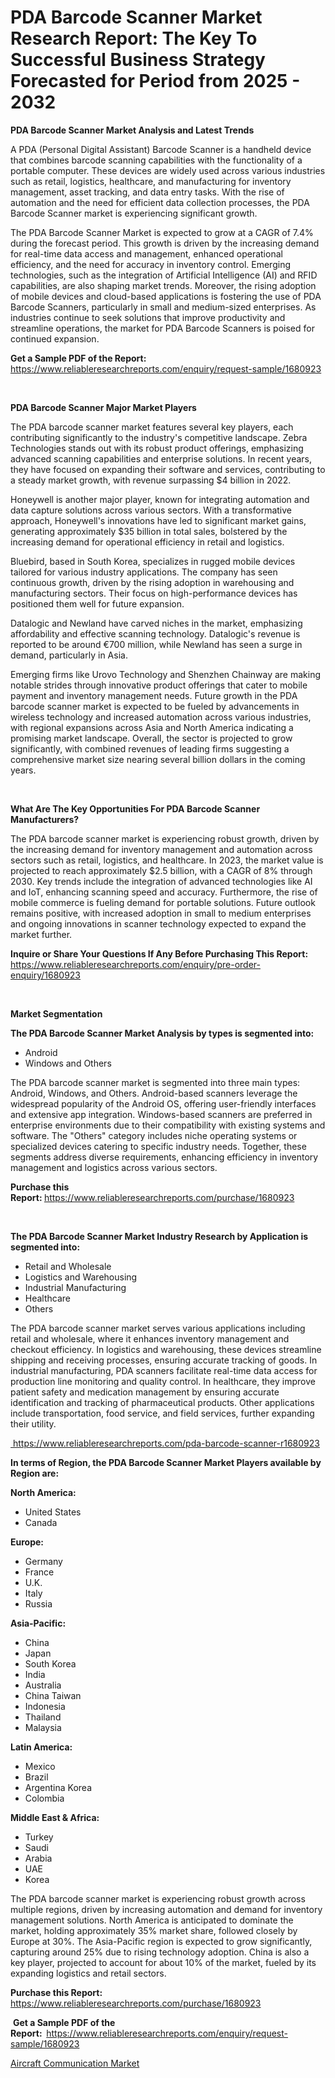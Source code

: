 <p><h1>PDA Barcode Scanner Market Research Report: The Key To Successful Business Strategy Forecasted for Period from 2025 - 2032</h1></p><p><strong>PDA Barcode Scanner Market Analysis and Latest Trends</strong></p>
<p><p>A PDA (Personal Digital Assistant) Barcode Scanner is a handheld device that combines barcode scanning capabilities with the functionality of a portable computer. These devices are widely used across various industries such as retail, logistics, healthcare, and manufacturing for inventory management, asset tracking, and data entry tasks. With the rise of automation and the need for efficient data collection processes, the PDA Barcode Scanner market is experiencing significant growth.</p><p>The PDA Barcode Scanner Market is expected to grow at a CAGR of 7.4% during the forecast period. This growth is driven by the increasing demand for real-time data access and management, enhanced operational efficiency, and the need for accuracy in inventory control. Emerging technologies, such as the integration of Artificial Intelligence (AI) and RFID capabilities, are also shaping market trends. Moreover, the rising adoption of mobile devices and cloud-based applications is fostering the use of PDA Barcode Scanners, particularly in small and medium-sized enterprises. As industries continue to seek solutions that improve productivity and streamline operations, the market for PDA Barcode Scanners is poised for continued expansion.</p></p>
<p><strong>Get a Sample PDF of the Report:&nbsp;</strong> <a href="https://www.reliableresearchreports.com/enquiry/request-sample/1680923?utm_campaign=3360&utm_medium=2&utm_source=Github&utm_content=ia&utm_term=08042025&utm_id=pda-barcode-scanner">https://www.reliableresearchreports.com/enquiry/request-sample/1680923</a></p>
<p>&nbsp;</p>
<p><strong>PDA Barcode Scanner Major Market Players</strong></p>
<p><p>The PDA barcode scanner market features several key players, each contributing significantly to the industry's competitive landscape. Zebra Technologies stands out with its robust product offerings, emphasizing advanced scanning capabilities and enterprise solutions. In recent years, they have focused on expanding their software and services, contributing to a steady market growth, with revenue surpassing $4 billion in 2022.</p><p>Honeywell is another major player, known for integrating automation and data capture solutions across various sectors. With a transformative approach, Honeywell's innovations have led to significant market gains, generating approximately $35 billion in total sales, bolstered by the increasing demand for operational efficiency in retail and logistics.</p><p>Bluebird, based in South Korea, specializes in rugged mobile devices tailored for various industry applications. The company has seen continuous growth, driven by the rising adoption in warehousing and manufacturing sectors. Their focus on high-performance devices has positioned them well for future expansion.</p><p>Datalogic and Newland have carved niches in the market, emphasizing affordability and effective scanning technology. Datalogic's revenue is reported to be around €700 million, while Newland has seen a surge in demand, particularly in Asia.</p><p>Emerging firms like Urovo Technology and Shenzhen Chainway are making notable strides through innovative product offerings that cater to mobile payment and inventory management needs. Future growth in the PDA barcode scanner market is expected to be fueled by advancements in wireless technology and increased automation across various industries, with regional expansions across Asia and North America indicating a promising market landscape. Overall, the sector is projected to grow significantly, with combined revenues of leading firms suggesting a comprehensive market size nearing several billion dollars in the coming years.</p></p>
<p>&nbsp;</p>
<p><strong>What Are The Key Opportunities For PDA Barcode Scanner Manufacturers?</strong></p>
<p><p>The PDA barcode scanner market is experiencing robust growth, driven by the increasing demand for inventory management and automation across sectors such as retail, logistics, and healthcare. In 2023, the market value is projected to reach approximately $2.5 billion, with a CAGR of 8% through 2030. Key trends include the integration of advanced technologies like AI and IoT, enhancing scanning speed and accuracy. Furthermore, the rise of mobile commerce is fueling demand for portable solutions. Future outlook remains positive, with increased adoption in small to medium enterprises and ongoing innovations in scanner technology expected to expand the market further.</p></p>
<p><strong>Inquire or Share Your Questions If Any Before Purchasing This Report:</strong> <a href="https://www.reliableresearchreports.com/enquiry/pre-order-enquiry/1680923?utm_campaign=3360&utm_medium=2&utm_source=Github&utm_content=ia&utm_term=08042025&utm_id=pda-barcode-scanner">https://www.reliableresearchreports.com/enquiry/pre-order-enquiry/1680923</a></p>
<p>&nbsp;</p>
<p><strong>Market Segmentation</strong></p>
<p><strong>The PDA Barcode Scanner Market Analysis by types is segmented into:</strong></p>
<p><ul><li>Android</li><li>Windows and Others</li></ul></p>
<p><p>The PDA barcode scanner market is segmented into three main types: Android, Windows, and Others. Android-based scanners leverage the widespread popularity of the Android OS, offering user-friendly interfaces and extensive app integration. Windows-based scanners are preferred in enterprise environments due to their compatibility with existing systems and software. The "Others" category includes niche operating systems or specialized devices catering to specific industry needs. Together, these segments address diverse requirements, enhancing efficiency in inventory management and logistics across various sectors.</p></p>
<p><strong>Purchase this Report:&nbsp;</strong><a href="https://www.reliableresearchreports.com/purchase/1680923?utm_campaign=3360&utm_medium=2&utm_source=Github&utm_content=ia&utm_term=08042025&utm_id=pda-barcode-scanner">https://www.reliableresearchreports.com/purchase/1680923</a></p>
<p>&nbsp;</p>
<p><strong>The PDA Barcode Scanner Market Industry Research by Application is segmented into:</strong></p>
<p><ul><li>Retail and Wholesale</li><li>Logistics and Warehousing</li><li>Industrial Manufacturing</li><li>Healthcare</li><li>Others</li></ul></p>
<p><p>The PDA barcode scanner market serves various applications including retail and wholesale, where it enhances inventory management and checkout efficiency. In logistics and warehousing, these devices streamline shipping and receiving processes, ensuring accurate tracking of goods. In industrial manufacturing, PDA scanners facilitate real-time data access for production line monitoring and quality control. In healthcare, they improve patient safety and medication management by ensuring accurate identification and tracking of pharmaceutical products. Other applications include transportation, food service, and field services, further expanding their utility.</p></p>
<p><a href="https://www.reliableresearchreports.com/pda-barcode-scanner-r1680923?utm_campaign=3360&utm_medium=2&utm_source=Github&utm_content=ia&utm_term=08042025&utm_id=pda-barcode-scanner">&nbsp;https://www.reliableresearchreports.com/pda-barcode-scanner-r1680923</a></p>
<p><strong>In terms of Region, the PDA Barcode Scanner Market Players available by Region are:</strong></p>
<p>
    <p> <strong> North America: </strong>
        <ul>
            <li>United States</li>
            <li>Canada</li>
        </ul>
        </p> 
    <p> <strong> Europe: </strong>
        <ul>
            <li>Germany</li>
            <li>France</li>
            <li>U.K.</li>
            <li>Italy</li>
            <li>Russia</li>
        </ul>
        </p> 
    <p> <strong> Asia-Pacific: </strong>
        <ul>
            <li>China</li>
            <li>Japan</li>
            <li>South Korea</li>
            <li>India</li>
            <li>Australia</li>
            <li>China Taiwan</li>
            <li>Indonesia</li>
            <li>Thailand</li>
            <li>Malaysia</li>
        </ul>
        </p> 
    <p> <strong> Latin America: </strong>
        <ul>
            <li>Mexico</li>
            <li>Brazil</li>
            <li>Argentina Korea</li>
            <li>Colombia</li>
        </ul>
        </p> 
    <p> <strong> Middle East & Africa: </strong>
        <ul>
            <li>Turkey</li>
            <li>Saudi</li>
            <li>Arabia</li>
            <li>UAE</li>
            <li>Korea</li>
        </ul>
    </p>
    </p>
<p><p>The PDA barcode scanner market is experiencing robust growth across multiple regions, driven by increasing automation and demand for inventory management solutions. North America is anticipated to dominate the market, holding approximately 35% market share, followed closely by Europe at 30%. The Asia-Pacific region is expected to grow significantly, capturing around 25% due to rising technology adoption. China is also a key player, projected to account for about 10% of the market, fueled by its expanding logistics and retail sectors.</p></p>
<p><strong>Purchase this Report: </strong><a href="https://www.reliableresearchreports.com/purchase/1680923?utm_campaign=3360&utm_medium=2&utm_source=Github&utm_content=ia&utm_term=08042025&utm_id=pda-barcode-scanner">https://www.reliableresearchreports.com/purchase/1680923</a></p>
<p>&nbsp;<strong>Get a Sample PDF of the Report:&nbsp;&nbsp;</strong><a href="https://www.reliableresearchreports.com/enquiry/request-sample/1680923?utm_campaign=3360&utm_medium=2&utm_source=Github&utm_content=ia&utm_term=08042025&utm_id=pda-barcode-scanner">https://www.reliableresearchreports.com/enquiry/request-sample/1680923</a></p>
<p><strong></strong></p>
<p><p><a href="https://github.com/kryshaprilbb/Market-Research-Report-List-1/blob/main/aircraft-communication-market.md?utm_campaign=3360&utm_medium=2&utm_source=Github&utm_content=ia&utm_term=08042025&utm_id=pda-barcode-scanner">Aircraft Communication Market</a></p></p>